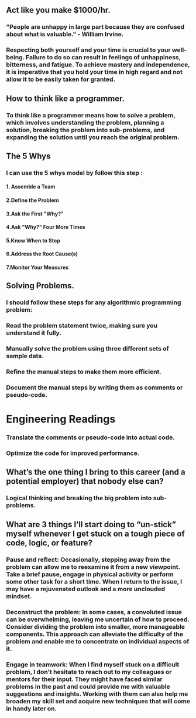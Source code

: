 ## Act like you make $1000/hr.

### "People are unhappy in large part because they are confused about what is valuable." - William Irvine.

### Respecting both yourself and your time is crucial to your well-being. Failure to do so can result in feelings of unhappiness, bitterness, and fatigue. To achieve mastery and independence, it is imperative that you hold your time in high regard and not allow it to be easily taken for granted.

## How to think like a programmer.

### To think like a programmer means how to solve a problem, which involves understanding the problem, planning a solution, breaking the problem into sub-problems, and expanding the solution until you reach the original problem.

 

## The 5 Whys

### I can use the 5 whys model by follow this step :

#### 1. Assemble a Team

#### 2.Define the Problem

#### 3.Ask the First "Why?"

#### 4.Ask "Why?" Four More Times

#### 5.Know When to Stop

#### 6.Address the Root Cause(s)

#### 7.Monitor Your Measures

## Solving Problems.

### I should follow these steps for any algorithmic programming problem:

### Read the problem statement twice, making sure you understand it fully.
### Manually solve the problem using three different sets of sample data.
### Refine the manual steps to make them more efficient.
### Document the manual steps by writing them as comments or pseudo-code.
# Engineering Readings

### Translate the comments or pseudo-code into actual code.
### Optimize the code for improved performance.
 

 

## What’s the one thing I bring to this career (and a potential employer) that nobody else can?

### Logical thinking and breaking the big problem into sub-problems.

## What are 3 things I’ll start doing to “un-stick” myself whenever I get stuck on a tough piece of code, logic, or feature?

### Pause and reflect: Occasionally, stepping away from the problem can allow me to reexamine it from a new viewpoint. Take a brief pause, engage in physical activity or perform some other task for a short time. When I return to the issue, I may have a rejuvenated outlook and a more unclouded mindset.

### Deconstruct the problem: In some cases, a convoluted issue can be overwhelming, leaving me uncertain of how to proceed. Consider dividing the problem into smaller, more manageable components. This approach can alleviate the difficulty of the problem and enable me to concentrate on individual aspects of it.

### Engage in teamwork: When I find myself stuck on a difficult problem, I don't hesitate to reach out to my colleagues or mentors for their input. They might have faced similar problems in the past and could provide me with valuable suggestions and insights. Working with them can also help me broaden my skill set and acquire new techniques that will come in handy later on.